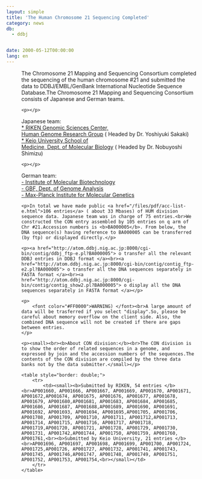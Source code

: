 ```yaml
---
layout: simple
title: 'The Human Chromosome 21 Sequencing Completed'
category: news
db:
  - ddbj


date: 2000-05-12T00:00:00
lang: en
---
```


<html>
<dd>The Chromosome 21 Mapping and Sequencing Consortium completed the sequencing of the human chromosome #21 and submitted the data to DDBJ/EMBL/GenBank International Nucleotide Sequence Database.The Chromosome 21 Mapping and Sequencing Consortium consists of Japanese and German teams.

    <p></p>
<dd>Japanese team:<br>
<dd><a href="http://hgp.gsc.riken.go.jp/"> * RIKEN Genomic Sciences Center,<br>Human Genome Research Group</a> ( Headed by Dr. Yoshiyuki Sakaki)<br>
<dd><a href="http://adenine.dmb.med.keio.ac.jp/"> * Keio University School of<br>Medicine, Dept. of Molecular Biology</a> ( Headed by Dr. Nobuyoshi Shimizu)

    <p></p>
<dd>German team:<br>
<dd><a href="http://genome.imb-jena.de/"> - Institute of Molecular Biotechnology</a><br>
<dd><a href="http://genome.gbf.de/"> - GBF, Dept. of Genome Analysis</a><br>
<dd><a href="http://chr21.rz-berlin.mpg.de/"> - Max-Planck Institute for Molecular Genetics</a>

    <p>In total we have made public <a href="/files/pdf/acc-list-e.html">106 entries</a> ( about 33 Mbases) of HUM division sequence data. Japanese team was in charge of 75 entries.<br>We constructed the CON entry assembled by 105 entries on q arm of Chr #21.Accession numbers is <b>BA000005</b>. From below, the DNA sequence(s) having reference to BA000005 can be transferred (by ftp) or displayed directly.</p>

    <p><a href="http://atom.ddbj.nig.ac.jp:8000/cgi-bin/contig/ddbj_ftp-e.pl?BA000005"> o transfer all the relevant DDBJ entries in DDBJ format </a><br><a href="http://atom.ddbj.nig.ac.jp:8000/cgi-bin/contig/contig_ftp-e2.pl?BA000005"> o transfer all the DNA sequences separately in FASTA format </a><br><a href="http://atom.ddbj.nig.ac.jp:8000/cgi-bin/contig/contig_show2.pl?BA000005"> o display all the DNA sequences separately in FASTA format </a></p>

    <p>
        <font color="#FF0000">WARNING) </font><br>A large amount of data will be trasferred if you select "display".So, please be careful about memory overflow on the client side. Also, the combined DNA sequence will not be created if there are gaps between entries.
    </p>

    <p><small><br><b>About CON division:</b><br>The CON division is to show the order of related sequences in a genome, and expressed by join and the accession numbers of the sequences.The contents of the CON division are compiled by the three data banks not by the data submitter.</small></p>

    <table style="border: double;">
        <tr>
            <td><small><b>Submitted by RIKEN, 54 entries </b><br>AP001660, AP001666, AP001667, AP001669, AP001670, AP001671, AP001672,AP001674, AP001675, AP001676, AP001677, AP001678, AP001679, AP001680,AP001681, AP001683, AP001684, AP001685, AP001686, AP001687, AP001688,AP001689, AP001690, AP001691, AP001692, AP001693, AP001694, AP001695,AP001705, AP001706, AP001708, AP001709, AP001710, AP001711, AP001712,AP001713, AP001714, AP001715, AP001716, AP001717, AP001718, AP001719,AP001720, AP001721, AP001728, AP001729, AP001730, AP001731, AP001742,AP001744, AP001750, AP001759, AP001760, AP001761,<br><b>Submitted by Keio University, 21 entries </b><br>AP001696, AP001697, AP001698, AP001699, AP001700, AP001724, AP001725,AP001726, AP001727, AP001732, AP001741, AP001743, AP001745, AP001746,AP001747, AP001748, AP001749, AP001751, AP001752, AP001753, AP001754,<br></small></td>
        </tr>
    </table>
</dd>
</dd>
</dd>
</dd>
</dd>
</dd>
</dd>
</dd>
</html>
